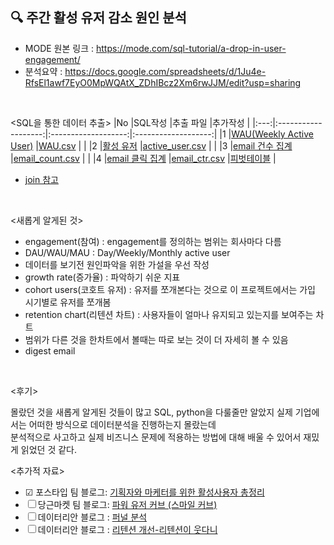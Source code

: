 ## 🔍 주간 활성 유저 감소 원인 분석
- MODE 원본 링크 : https://mode.com/sql-tutorial/a-drop-in-user-engagement/
- 분석요약 : https://docs.google.com/spreadsheets/d/1Ju4e-RfsEl1awf7EyO0MpWQAtX_ZDhIBcz2Xm6rwJJM/edit?usp=sharing
<br>

<SQL을 통한 데이터 추출>
|No |SQL작성 |추출 파일 |추가작성 |
|:---:|:-------------------:|:-------------------:|:-------------------:|
|1 |[WAU(Weekly Active User)](https://github.com/teng-ny/DataAnalysis/blob/main/%EC%8B%A4%EC%A0%84SQL/project1/WAU.sql) |[WAU.csv](https://github.com/teng-ny/DataAnalysis/blob/main/%EC%8B%A4%EC%A0%84SQL/project1/WAU_weekly_active_user.csv) | |
|2 |[활성 유저](https://github.com/teng-ny/DataAnalysis/blob/main/%EC%8B%A4%EC%A0%84SQL/project1/active_user.sql) |[active_user.csv](https://github.com/teng-ny/DataAnalysis/blob/main/%EC%8B%A4%EC%A0%84SQL/project1/active_user.csv) | |
|3 |[email 건수 집계](https://github.com/teng-ny/DataAnalysis/blob/main/%EC%8B%A4%EC%A0%84SQL/project1/email_count.sql) |[email_count.csv](https://github.com/teng-ny/DataAnalysis/blob/main/%EC%8B%A4%EC%A0%84SQL/project1/email_count.csv) | |
|4 |[email 클릭 집계](https://github.com/teng-ny/DataAnalysis/blob/main/%EC%8B%A4%EC%A0%84SQL/project1/email_ctr.sql) |[email_ctr.csv](https://github.com/teng-ny/DataAnalysis/blob/main/%EC%8B%A4%EC%A0%84SQL/project1/email_ctr.csv) |[피벗테이블](https://docs.google.com/spreadsheets/d/1MNVUREBgL5kaQXaRzhQg4B-07wPhTzpalIgCv1S0Y7s/edit?usp=sharing) |
<br>

- [join 참고](https://xod22.tistory.com/149)
<br>

<새롭게 알게된 것>
- engagement(참여) : engagement를 정의하는 범위는 회사마다 다름
- DAU/WAU/MAU : Day/Weekly/Monthly active user
- 데이터를 보기전 원인파악을 위한 가설을 우선 작성
- growth rate(증가율) : 파악하기 쉬운 지표
- cohort users(코호트 유저) : 유저를 쪼개본다는 것으로 이 프로젝트에서는 가입 시기별로 유저를 쪼개봄
- retention chart(리텐션 차트) : 사용자들이 얼마나 유지되고 있는지를 보여주는 차트
- 범위가 다른 것을 한차트에서 볼때는 따로 보는 것이 더 자세히 볼 수 있음
- digest email
<br>

<후기>  
  
몰랐던 것을 새롭게 알게된 것들이 많고 SQL, python을 다룰줄만 알았지 실제 기업에서는 어떠한 방식으로 데이터분석을 진행하는지 몰랐는데  
분석적으로 사고하고 실제 비즈니스 문제에 적용하는 방법에 대해 배울 수 있어서 재밌게 읽었던 것 같다.
  
<추가적 자료>   
- ☑ 포스타입 팀 블로그: [기획자와 마케터를 위한 활성사용자 총정리](https://team.postype.com/post/9405656)
- ☐ 당근마켓 팀 블로그: [파워 유저 커브 (스마일 커브)](https://medium.com/daangn/%ED%8C%8C%EC%9B%8C%EC%9C%A0%EC%A0%80-%EC%BB%A4%EB%B8%8C-%EC%8A%A4%EB%A7%88%EC%9D%BC-%EC%BB%A4%EB%B8%8C-5762ae5854e7)
- ☐ 데이터리안 블로그 : [퍼널 분석](https://datarian.io/blog/funnel-analysis)
- ☐ 데이터리안 블로그 : [리텐션 개선-리텐션이 웃다니](http://bit.ly/3keSUut)
